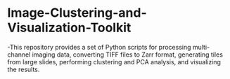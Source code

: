 # Image-Clustering-and-Visualization-Toolkit

-This repository provides a set of Python scripts for processing multi-channel imaging data, converting TIFF files to Zarr format, generating tiles from large slides, performing clustering and PCA analysis, and visualizing the results.
